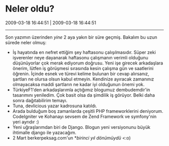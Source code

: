 # Neler oldu?

2009-03-18 16:44:51 | 2009-03-18 16:44:51

---

Son yazımın üzerinden *yine* 2 aya yakın bir süre geçmiş. Bakalım bu uzun sürede neler olmuş:

- İş hayatında en nefret ettiğim şey haftasonu çalışılmasıdır. Süper zeki işverenler neye dayanarak haftasonu çalışmanın verimli olduğunu düşünüyorlar çok merak ediyorum doğrusu. Yeni işe girecek arkadaşlara önerim, lütfen iş görüşmesi sırasında kesin çalışma gün ve saatlerini öğrenin. İçinde esnek ve türevi kelime bulunan bir cevap alırsanız, şartları ne olursa olsun kabul etmeyin. Kendinize ayıracak zamanınız olmayacaksa maddi şartların ne kadar iyi olduğunun önemi yok.
- TürkiyeF1'den arkadaşlarımla açtığımız blogumuz dembudemdir'in tasarımını yeniledim. Çok basit olsa da şimdilik iş görüyor. Belki daha sonra dağıtabilirim temayı.
- Tuna, devlicious yazar kadrosuna katıldı.
- Arada bulduğum boş zamanlarda çeşitli PHP frameworklerini deniyorum. CodeIgniter ve Kohanayı sevsem de Zend Framework ve symfony'nin yeri ayrıdır :)
- Yeni uğraşlarımdan biri de Django. Blogun yeni versiyonunu büyük ihtimalle django ile yazacağım.
- 2 Mart berkerpeksag.com'un **birinci yıl dönümüydü* &lt;:o)

<!-- meta: archive(1) active(1) -->
